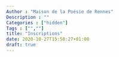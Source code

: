 ```yaml
---
Author : "Maison de la Poésie de Rennes"
Description : ""
Categories : ["hidden"]
Tags : ["",""]
title: "Inscriptions"
date: 2020-10-27T15:58:27+01:00
draft: true
---
```


